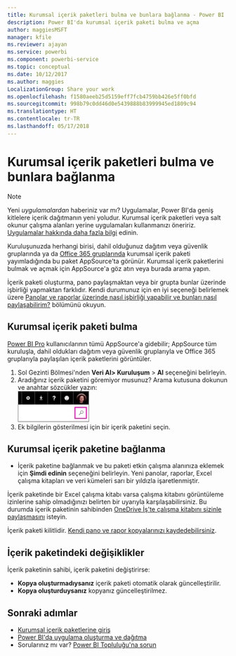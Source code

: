 ```yaml
---
title: Kurumsal içerik paketleri bulma ve bunlara bağlanma - Power BI
description: Power BI'da kurumsal içerik paketi bulma ve açma
author: maggiesMSFT
manager: kfile
ms.reviewer: ajayan
ms.service: powerbi
ms.component: powerbi-service
ms.topic: conceptual
ms.date: 10/12/2017
ms.author: maggies
LocalizationGroup: Share your work
ms.openlocfilehash: f1580aeeb25d5159eff7fcb4759bb426e5ff0bfd
ms.sourcegitcommit: 998b79c0dd46d0e5439888b83999945ed1809c94
ms.translationtype: HT
ms.contentlocale: tr-TR
ms.lasthandoff: 05/17/2018
---
```

# <a name="find-and-connect-to-an-organizational-content-pack"></a>Kurumsal içerik paketleri bulma ve bunlara bağlanma
> [!NOTE]
> Yeni *uygulamalardan* haberiniz var mı? Uygulamalar, Power BI'da geniş kitlelere içerik dağıtmanın yeni yoludur. Kurumsal içerik paketleri veya salt okunur çalışma alanları yerine uygulamaları kullanmanızı öneririz. [Uygulamalar hakkında daha fazla bilgi](service-install-use-apps.md) edinin.
> 
> 

Kuruluşunuzda herhangi birisi, dahil olduğunuz dağıtım veya güvenlik gruplarında ya da [Office 365 gruplarında](https://support.office.com/article/Create-a-group-in-Office-365-7124dc4c-1de9-40d4-b096-e8add19209e9) kurumsal içerik paketi yayımladığında bu paket AppSource'ta görünür.  Kurumsal içerik paketlerini bulmak ve açmak için AppSource'a göz atın veya burada arama yapın.

İçerik paketi oluşturma, pano paylaşmaktan veya bir grupta bunlar üzerinde işbirliği yapmaktan farklıdır. Kendi durumunuz için en iyi seçeneği belirlemek üzere [Panolar ve raporlar üzerinde nasıl işbirliği yapabilir ve bunları nasıl paylaşabilirim?](service-how-to-collaborate-distribute-dashboards-reports.md) bölümünü okuyun.

## <a name="find-an-organizational-content-pack"></a>Kurumsal içerik paketi bulma
[Power BI Pro](https://powerbi.microsoft.com/pricing) kullanıcılarının tümü AppSource'a gidebilir; AppSource tüm kuruluşla, dahil oldukları dağıtım veya güvenlik gruplarıyla ve Office 365 gruplarıyla paylaşılan içerik paketlerini görüntüler.  

1. Sol Gezinti Bölmesi'nden **Veri Al\> Kuruluşum** \> **Al** seçeneğini belirleyin.
2. Aradığınız içerik paketini göremiyor musunuz? Arama kutusuna dokunun ve anahtar sözcükler yazın:  
    ![](media/service-organizational-content-pack-find-and-open/cp_searchbox.png)
3. Ek bilgilerin gösterilmesi için bir içerik paketini seçin.

## <a name="connect-to-an-organizational-content-pack"></a>Kurumsal içerik paketine bağlanma
* İçerik paketine bağlanmak ve bu paketi etkin çalışma alanınıza eklemek için **Şimdi edinin** seçeneğini belirleyin. Yeni panolar, raporlar, Excel çalışma kitapları ve veri kümeleri sarı bir yıldızla işaretlenmiştir.

İçerik paketinde bir Excel çalışma kitabı varsa çalışma kitabını görüntüleme izinlerine sahip olmadığınızı belirten bir uyarıyla karşılaşabilirsiniz. Bu durumda içerik paketinin sahibinden [OneDrive İş'te çalışma kitabını sizinle paylaşmasını](https://support.office.com/en-us/article/Share-documents-or-folders-in-Office-365-1fe37332-0f9a-4719-970e-d2578da4941c) isteyin. 

İçerik paketi kilitlidir. [Kendi pano ve rapor kopyalarınızı kaydedebilirsiniz](service-organizational-content-pack-copy-refresh-access.md). 

## <a name="changes-to-the-content-pack"></a>İçerik paketindeki değişiklikler
İçerik paketinin sahibi, içerik paketini değiştirirse: 

* **Kopya oluşturmadıysanız** içerik paketi otomatik olarak güncelleştirilir.
* **Kopya oluşturduysanız** kopyanız güncelleştirilmez. 

## <a name="next-steps"></a>Sonraki adımlar
* [Kurumsal içerik paketlerine giriş](service-organizational-content-pack-introduction.md)  
* [Power BI'da uygulama oluşturma ve dağıtma](service-create-distribute-apps.md)
* Sorularınız mı var? [Power BI Topluluğu'na sorun](http://community.powerbi.com/)

